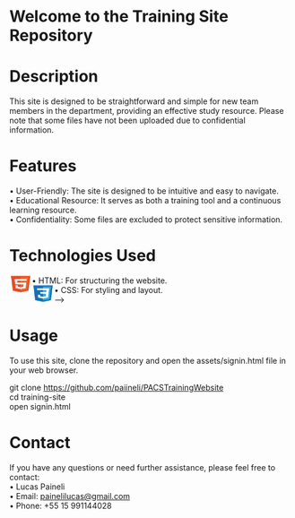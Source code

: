 # Welcome to the Training Site Repository

# Description
This site is designed to be straightforward and simple for new team members in the department, providing an effective study resource. Please note that some files have not been uploaded due to confidential information.

# Features
• User-Friendly: The site is designed to be intuitive and easy to navigate.<br>
• Educational Resource: It serves as both a training tool and a continuous learning resource.<br>
• Confidentiality: Some files are excluded to protect sensitive information.<br>

# Technologies Used
• HTML: For structuring the website.<img align="left" alt="HTML" height="30" width="40" src="https://raw.githubusercontent.com/devicons/devicon/master/icons/html5/html5-original.svg"><br> 
• CSS: For styling and layout.<img align="left" alt="CSS" height="30" width="40" src="https://raw.githubusercontent.com/devicons/devicon/master/icons/css3/css3-original.svg"><br>-->

# Usage
To use this site, clone the repository and open the assets/signin.html file in your web browser.

git clone https://github.com/paiineli/PACSTrainingWebsite<br>
cd training-site<br>
open signin.html<br>

# Contact
If you have any questions or need further assistance, please feel free to contact:<br>
• Lucas Paineli<br>
• Email: painelilucas@gmail.com<br>
• Phone: +55 15 991144028<br>
